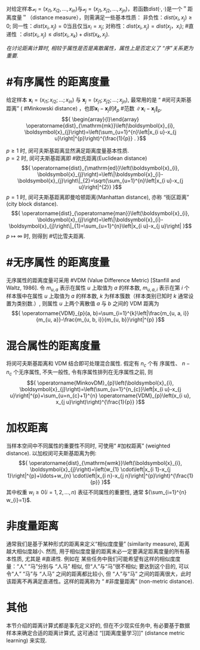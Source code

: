 对给定样本$𝔁_i=(x_{i1},x_{i2},...,x_{in})$与$𝔁_j=(x_{j1},x_{j2},...,x_{jn})$，若函数$dist(·,·)$是一个＂距离度量＂（distance measure），则需满足一些基本性质：
	非负性：$dist(x_i,x_j)≥0$;
	同一性：$dist(x_i,x_j)=0$当且仅当$x_i=x_j$;
	对称性：$dist(x_i,x_j)=dist(x_j，x_i)$;
 #直递性 ：$dist(x_i,x_j)≤dist(x_i,x_k)+dist(x_k,x_j)$.

*在讨论距离计算时, 相较于属性是否是离散属性，属性上是否定义了 “序”关系更为重要.* 

#  #有序属性 的距离度量
给定样本 ${\boldsymbol{x}_{i}=\left(x_{i 1} ; x_{i 2} ; \ldots ; x_{i n}\right)}$ 与 ${\boldsymbol{x}_{j}=\left(x_{j 1} ; x_{j 2} ; \ldots ; x_{j n}\right)}$, 最常用的是 “ #闵可夫斯基距离” ( #Minkowski distance) ，也即$\boldsymbol{x}_{i}-\boldsymbol{x}_{j}$的$\ell_{p}$ #范数 $\left\|\boldsymbol{x}_{i}-\boldsymbol{x}_{j}\right\|_{p} .$
$${ \begin{array}{l}\end{array} \operatorname{dist}_{\mathrm{mk}}\left(\boldsymbol{x}_{i}, \boldsymbol{x}_{j}\right)=\left(\sum_{u=1}^{n}\left|x_{i u}-x_{j u}\right|^{p}\right)^{\frac{1}{p}} . }$$

${p \geqslant 1}$ 时, 闵可夫斯基距离显然满足距离度量基本性质.  
${p=2}$ 时, 闵可夫斯基距离即 #欧氏距离(Euclidean distance)  $${ \operatorname{dist}_{\mathrm{ed}}\left(\boldsymbol{x}_{i}, \boldsymbol{x}_{j}\right)=\left\|\boldsymbol{x}_{i}-\boldsymbol{x}_{j}\right\|_{2}=\sqrt{\sum_{u=1}^{n}\left|x_{i u}-x_{j u}\right|^{2}} }$$
 ${ p=1}$ 时, 闵可夫斯基距离即曼哈顿距离(Manhattan distance), 亦称 “街区距离” (city block distance).$${ \operatorname{dist}_{\operatorname{man}}\left(\boldsymbol{x}_{i}, \boldsymbol{x}_{j}\right)=\left\|\boldsymbol{x}_{i}-\boldsymbol{x}_{j}\right\|_{1}=\sum_{u=1}^{n}\left|x_{i u}-x_{j u}\right| }$$
 $p \mapsto \infty$ 时, 则得到 #切比雪夫距离.

#  #无序属性 的距离度量
 无序属性的距离度量可采用 #VDM (Value Difference Metric) [Stanfill and Waltz, 1986]. 
 令 ${m_{u, a}}$ 表示在属性 ${u}$ 上取值为 ${a}$ 的样本数, ${m_{u, a, i}}$ 表示在第 ${i}$ 个样本簇中在属性 ${u}$ 上取值为 ${a}$ 的样本数, ${k}$ 为样本簇数（样本类别已知时 ${k}$ 通常设置为类别数.）, 则属性 ${u}$ 上两个离散值 ${a}$ 与 ${b}$  之间的 VDM 距离为 $${ \operatorname{VDM}_{p}(a, b)=\sum_{i=1}^{k}\left|\frac{m_{u, a, i}}{m_{u, a}}-\frac{m_{u, b, i}}{m_{u, b}}\right|^{p} }$$
 
#  混合属性的距离度量
将闵可夫斯基距离和 VDM 结合即可处理混合属性. 假定有 ${n_{c}}$ 个有 序属性、 ${n-n_{c}}$ 个无序属性, 不失一般性, 令有序属性排列在无序属性之前, 则 $${ \operatorname{MinkovDM}_{p}\left(\boldsymbol{x}_{i}, \boldsymbol{x}_{j}\right)=\left(\sum_{u=1}^{n_{c}}\left|x_{i u}-x_{j u}\right|^{p}+\sum_{u=n_{c}+1}^{n} \operatorname{VDM}_{p}\left(x_{i u}, x_{j u}\right)\right)^{\frac{1}{p}} }$$

# 加权距离
当样本空间中不同属性的重要性不同时, 可使用“ #加权距离” (weighted distance). 
以加权闵可夫斯基距离为例: $${ \operatorname{dist}_{\mathrm{wmk}}\left(\boldsymbol{x}_{i}, \boldsymbol{x}_{j}\right)=\left(w_{1} \cdot\left|x_{i 1}-x_{j 1}\right|^{p}+\ldots+w_{n} \cdot\left|x_{i n}-x_{j n}\right|^{p}\right)^{\frac{1}{p}} }$$
其中权重 ${w_{i} \geqslant 0(i=1,2, \ldots, n)}$ 表征不同属性的重要性, 通常 ${\sum_{i=1}^{n} w_{i}=1}$. 

# 非度量距离
通常我们是基于某种形式的距离来定义“相似度度量” (similarity measure), 距离越大相似度越小. 然而, 用于相似度度量的距离末必一定要满足距离度量的所有基本性质, 尤其是 #直递性. 例如在 某些任务中我们可能希望有这样的相似度度量：“人” “马”分别与 “人马” 相似, 但“人”与“马”很不相似; 要达到这个目的, 可以令“人” “马”与 “人马” 之间的距离都比较小, 但 “人”与“马” 之间的距离很大，此时该距离不再满足直递性。这样的距离称为 “ #非度量距离” (non-metric distance). 

# 其他
本节介绍的距离计算式都是事先定义好的, 但在不少现实任务中, 有必要基于数据样本来确定合适的距离计算式, 这可通过 “[[距离度量学习]]" (distance metric learning) 来实现.